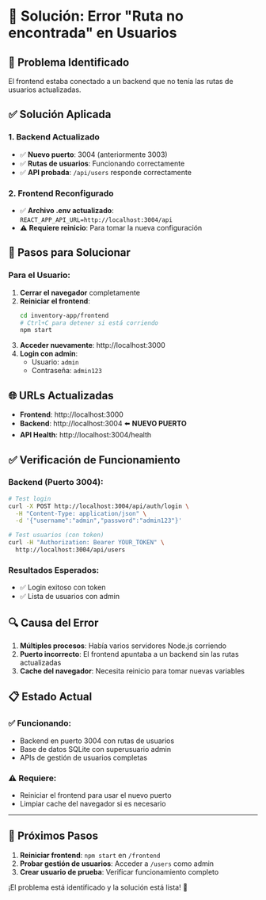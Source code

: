 # 🔧 Solución: Error "Ruta no encontrada" en Usuarios

## 🚨 Problema Identificado
El frontend estaba conectado a un backend que no tenía las rutas de usuarios actualizadas.

## ✅ Solución Aplicada

### 1. Backend Actualizado
- ✅ **Nuevo puerto**: 3004 (anteriormente 3003)
- ✅ **Rutas de usuarios**: Funcionando correctamente
- ✅ **API probada**: `/api/users` responde correctamente

### 2. Frontend Reconfigurado
- ✅ **Archivo .env actualizado**: `REACT_APP_API_URL=http://localhost:3004/api`
- ⚠️ **Requiere reinicio**: Para tomar la nueva configuración

## 🚀 Pasos para Solucionar

### Para el Usuario:
1. **Cerrar el navegador** completamente
2. **Reiniciar el frontend**:
   ```bash
   cd inventory-app/frontend
   # Ctrl+C para detener si está corriendo
   npm start
   ```
3. **Acceder nuevamente**: http://localhost:3000
4. **Login con admin**: 
   - Usuario: `admin`
   - Contraseña: `admin123`

## 🌐 URLs Actualizadas

- **Frontend**: http://localhost:3000
- **Backend**: http://localhost:3004 ⬅️ **NUEVO PUERTO**
- **API Health**: http://localhost:3004/health

## ✅ Verificación de Funcionamiento

### Backend (Puerto 3004):
```bash
# Test login
curl -X POST http://localhost:3004/api/auth/login \
  -H "Content-Type: application/json" \
  -d '{"username":"admin","password":"admin123"}'

# Test usuarios (con token)
curl -H "Authorization: Bearer YOUR_TOKEN" \
  http://localhost:3004/api/users
```

### Resultados Esperados:
- ✅ Login exitoso con token
- ✅ Lista de usuarios con admin

## 🔍 Causa del Error

1. **Múltiples procesos**: Había varios servidores Node.js corriendo
2. **Puerto incorrecto**: El frontend apuntaba a un backend sin las rutas actualizadas
3. **Cache del navegador**: Necesita reinicio para tomar nuevas variables

## 📋 Estado Actual

### ✅ Funcionando:
- Backend en puerto 3004 con rutas de usuarios
- Base de datos SQLite con superusuario admin
- APIs de gestión de usuarios completas

### ⚠️ Requiere:
- Reiniciar el frontend para usar el nuevo puerto
- Limpiar cache del navegador si es necesario

---

## 🎯 Próximos Pasos

1. **Reiniciar frontend**: `npm start` en `/frontend`
2. **Probar gestión de usuarios**: Acceder a `/users` como admin
3. **Crear usuario de prueba**: Verificar funcionamiento completo

¡El problema está identificado y la solución está lista! 🚀